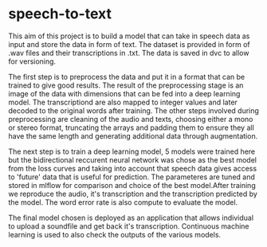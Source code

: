# speech-to-text
This aim of this project is to build a model that can take in speech data as input and store the data in form of text. The dataset is provided in form of .wav files and their transcriptions in .txt. The data is saved in dvc to allow for versioning.

The first step is to preprocess the data and put it in a format that can be trained to give good results. The result of the preprocessing stage is an image of the data with dimensions that can be fed into a deep learning model. The transcriptiond are also mapped to integer values and later decoded to the original words after training. The other steps involved during preprocessing are cleaning of the audio and texts, choosing either a mono or stereo format, truncating the arrays and padding them to ensure they all have the same length and generating additional data through augmentation.

The next step is to train a deep learning model, 5 models were trained here but the bidirectional reccurent neural network was chose as the best model from the loss curves and taking into account that speech data gives access to 'future' data that is useful for prediction. The parameteres are tuned and stored in mlflow for comparison and choice of the best model.After training we reproduce the audio, it's transcription and the transcription predicted by the model. The word error rate is also compute to evaluate the model.

The final model chosen is deployed as an application that allows individual to upload a soundfile and get back it's transcription. Continuous machine learning is used to also check the outputs of the various models.
